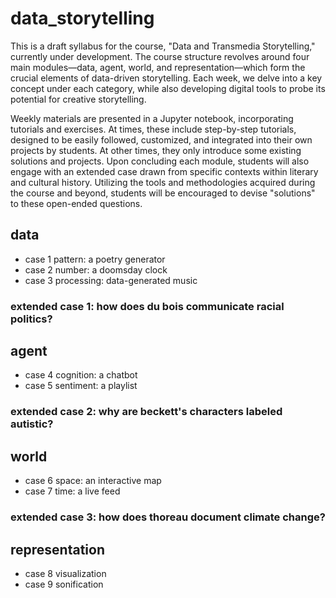 # data_storytelling

This is a draft syllabus for the course, "Data and Transmedia Storytelling," currently under development. The course structure revolves around four main modules—data, agent, world, and representation—which form the crucial elements of data-driven storytelling. Each week, we delve into a key concept under each category, while also developing digital tools to probe its potential for creative storytelling.

Weekly materials are presented in a Jupyter notebook, incorporating tutorials and exercises. At times, these include step-by-step tutorials, designed to be easily followed, customized, and integrated into their own projects by students. At other times, they only introduce some existing solutions and projects. Upon concluding each module, students will also engage with an extended case drawn from specific contexts within literary and cultural history. Utilizing the tools and methodologies acquired during the course and beyond, students will be encouraged to devise "solutions" to these open-ended questions.

## data
 - case 1 pattern: a poetry generator
 - case 2 number: a doomsday clock
 - case 3 processing: data-generated music
### extended case 1: how does du bois communicate racial politics?

## agent
 - case 4 cognition: a chatbot
 - case 5 sentiment: a playlist
### extended case 2: why are beckett's characters labeled autistic?

## world
 - case 6 space: an interactive map
 - case 7 time: a live feed
### extended case 3: how does thoreau document climate change?

## representation
 - case 8 visualization
 - case 9 sonification
